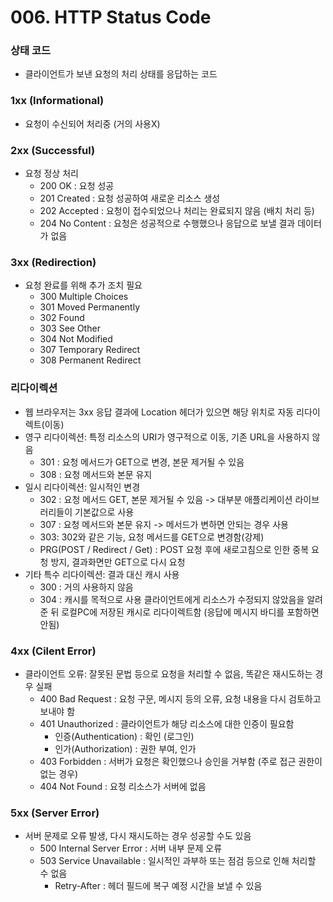 # 006. HTTP Status Code

### 상태 코드

- 클라이언트가 보낸 요청의 처리 상태를 응답하는 코드

### 1xx (Informational)

- 요청이 수신되어 처리중 (거의 사용X)

### 2xx (Successful)

- 요청 정상 처리
  - 200 OK : 요청 성공
  - 201 Created : 요청 성공하여 새로운 리소스 생성
  - 202 Accepted : 요청이 접수되었으나 처리는 완료되지 않음 (배치 처리 등)
  - 204 No Content : 요청은 성공적으로 수행했으나 응답으로 보낼 결과 데이터가 없음

### 3xx (Redirection)

- 요청 완료를 위해 추가 조치 필요
  - 300 Multiple Choices
  - 301 Moved Permanently
  - 302 Found
  - 303 See Other
  - 304 Not Modified
  - 307 Temporary Redirect
  - 308 Permanent Redirect

### 리다이렉션

- 웹 브라우저는 3xx 응답 결과에 Location 헤더가 있으면 해당 위치로 자동 리다이렉트(이동)
- 영구 리다이렉션: 특정 리소스의 URI가 영구적으로 이동, 기존 URL을 사용하지 않음
  - 301 : 요청 메서드가 GET으로 변경, 본문 제거될 수 있음
  - 308 : 요청 메서드와 본문 유지
- 일시 리다이렉션: 일시적인 변경
  - 302 : 요청 메서드 GET, 본문 제거될 수 있음 -> 대부분 애플리케이션 라이브러리들이 기본값으로 사용
  - 307 : 요청 메서드와 본문 유지 -> 메서드가 변하면 안되는 경우 사용
  - 303: 302와 같은 기능, 요청 메서드를 GET으로 변경함(강제)
  - PRG(POST / Redirect / Get) : POST 요청 후에 새로고침으로 인한 중복 요청 방지, 결과화면만 GET으로 다시 요청
- 기타 특수 리다이렉션: 결과 대신 캐시 사용
  - 300 : 거의 사용하지 않음
  - 304 : 캐시를 목적으로 사용 클라이언트에게 리소스가 수정되지 않았음을 알려준 뒤 로컬PC에 저장된 캐시로 리다이렉트함 (응답에 메시지 바디를 포함하면 안됨)

### 4xx (Cilent Error)

- 클라이언트 오류: 잘못된 문법 등으로 요청을 처리할 수 없음, 똑같은 재시도하는 경우 실패
  - 400 Bad Request : 요청 구문, 메시지 등의 오류, 요청 내용을 다시 검토하고 보내야 함
  - 401 Unauthorized : 클라이언트가 해당 리소스에 대한 인증이 필요함
    - 인증(Authentication) : 확인 (로그인)
    - 인가(Authorization) : 권한 부여, 인가
  - 403 Forbidden : 서버가 요청은 확인했으나 승인을 거부함 (주로 접근 권한이 없는 경우)
  - 404 Not Found : 요청 리소스가 서버에 없음

### 5xx (Server Error)

- 서버 문제로 오류 발생, 다시 재시도하는 경우 성공할 수도 있음
  - 500 Internal Server Error : 서버 내부 문제 오류
  - 503 Service Unavailable : 일시적인 과부하 또는 점검 등으로 인해 처리할 수 없음
    - Retry-After : 헤더 필드에 복구 예정 시간을 보낼 수 있음
